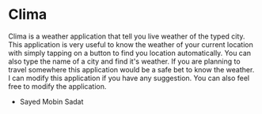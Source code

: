 # Clima
Clima is a weather application that tell you live weather of the typed city. This application is very useful to know the weather of your current location with
simply tapping on a button to find you location automatically. You can also type the name of a city and find it's weather. If you are planning to travel somewhere
this application would be a safe bet to know the weather. I can modify this application if you have any suggestion. You can also feel free to modify the application.

- Sayed Mobin Sadat
